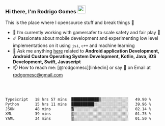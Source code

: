 
### Hi there, I'm Rodrigo Gomes <img src="https://media.giphy.com/media/hvRJCLFzcasrR4ia7z/giphy.gif" width="25px">
This is the place where I opensource stuff and break things 🤣
- 🔭 I’m currently working with gamersafer to scale safety and fair play 💜
- ☄️ Passionate about mobile development and experimenting low level implementations on it using `jsi`, `c++` and machine learning
- 💬 Ask me anything [here](https://github.com/rodgomesc/rodgomesc/issues) related to <b>Android application Development, Android Custom Operating System Development, Kotlin, Java, iOS Development, Swift, Javascript</b>
- 📫 How to reach me: [@rodgomesc][linkedin] or say 👋 on Email at [rodgomesc@gmail.com](mailto:rodgomesc@gmail.com)


<br/>

<!-- 
<picture>
  <img src="/github-metrics.svg" alt="Metrics">
</picture>
-->

</br>

<!--START_SECTION:waka-->

```txt
TypeScript   18 hrs 57 mins  ████████████▒░░░░░░░░░░░░   49.90 %
Python       15 hrs 11 mins  ██████████░░░░░░░░░░░░░░░   39.96 %
JSON         48 mins         ▓░░░░░░░░░░░░░░░░░░░░░░░░   02.14 %
XML          39 mins         ▒░░░░░░░░░░░░░░░░░░░░░░░░   01.75 %
YAML         34 mins         ▒░░░░░░░░░░░░░░░░░░░░░░░░   01.50 %
```

<!--END_SECTION:waka-->
